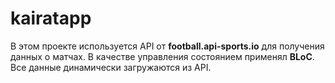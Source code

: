 # kairatapp

В этом проекте используется API от **football.api-sports.io** для получения данных о матчах. В качестве управления состоянием применял **BLoC**. Все данные динамически загружаются из API.
